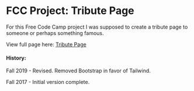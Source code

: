 # FCC Project: Tribute Page

For this Free Code Camp project I was supposed to create a tribute page to someone or perhaps something famous. 

View full page here: [Tribute Page](https://1dancook.github.io/fcc-tribute-page/)

#### History:

Fall 2019 - Revised. Removed Bootstrap in favor of Tailwind.

Fall 2017 - Initial version complete.